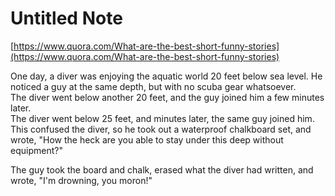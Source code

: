# Untitled Note

[https://www.quora.com/What-are-the-best-short-funny-stories](https://www.quora.com/What-are-the-best-short-funny-stories)

One day, a diver was enjoying the aquatic world 20 feet below sea level. He noticed a guy at the same depth, but with no scuba gear whatsoever.  
The diver went below another 20 feet, and the guy joined him a few minutes later.  
The diver went below 25 feet, and minutes later, the same guy joined him.  
This confused the diver, so he took out a waterproof chalkboard set, and wrote, "How the heck are you able to stay under this deep without equipment?"

The guy took the board and chalk, erased what the diver had written, and wrote, "I'm drowning, you moron!"
